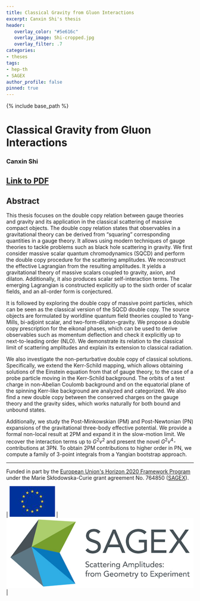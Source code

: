 ```yaml
---
title: Classical Gravity from Gluon Interactions
excerpt: Canxin Shi's thesis 
header:
   overlay_color: "#5e616c"
   overlay_image: Shi-cropped.jpg 
   overlay_filter: .7
categories:
- theses
tags:
- hep-th
- SAGEX 
author_profile: false
pinned: true
---
```

{% include base_path %}

# Classical Gravity from Gluon Interactions

### Canxin Shi

## [Link to PDF](/images/Dissertation_Shi_Canxin_2022-11-29.pdf)

## Abstract

This thesis focuses on the double copy relation between gauge theories and gravity and its application in the classical scattering of massive compact objects. The double copy relation states that observables in a gravitational theory can be derived from “squaring” corresponding quantities in a gauge theory. It allows using modern techniques of gauge theories to tackle problems such as black hole scattering in gravity.
We first consider massive scalar quantum chromodynamics (SQCD) and perform the double copy procedure for the scattering amplitudes. We reconstruct the effective Lagrangian from the resulting amplitudes. It yields a gravitational theory of massive scalars coupled to gravity, axion, and dilaton. Additionally, it also produces scalar self-interaction terms. The emerging Lagrangian is constructed explicitly up to the sixth order of scalar fields, and an all-order form is conjectured.

It is followed by exploring the double copy of massive point particles, which can be seen as the classical version of the SQCD double copy. The source objects are formulated by worldline quantum field theories coupled to Yang-Mills, bi-adjoint scalar, and two-form-dilaton-gravity. We propose a double copy prescription for the eikonal phases, which can be used to derive observables such as momentum deflection and check it explicitly up to next-to-leading order
(NLO). We demonstrate its relation to the classical limit of scattering amplitudes and explain its extension to classical radiation.

We also investigate the non-perturbative double copy of classical solutions. Specifically, we extend the Kerr-Schild mapping, which allows obtaining solutions of the Einstein equation from that of gauge theory, to the case of a probe particle moving in the Kerr-Schild background. The orbits of a test charge in non-Abelian Coulomb background and on the equatorial plane of the spinning Kerr-like background are analyzed and categorized. We also find a new double copy between the conserved charges on the gauge theory and the gravity sides, which works naturally for both bound and unbound states.

Additionally, we study the Post-Minkowskian (PM) and Post-Newtonian (PN) expansions of the gravitational three-body effective potential. We provide a formal non-local result at 2PM and expand it in the slow-motion limit. We recover the interaction terms up to $G^2v^2$ and present the novel $G^2v^4$-contributions at 3PN. To obtain 2PM contributions to higher order in PN, we compute a family of 3-point integrals from a Yangian bootstrap approach.

-----------------

Funded in part by the [European Union's Horizon 2020 Framework Program](https://ec.europa.eu/programmes/horizon2020/) under the Marie Skłodowska-Curie grant agreement No. 764850 ([SAGEX](https://sagex.org)). 

| <img src="/images/eu_flag.jpg" alt="eu_flag" > | <img src="/images/Sagex.jpg" alt="SAGEX-Logo" > |

